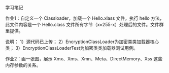 学习笔记

作业1：自定义一个 Classloader，加载一个 Hello.xlass 文件，执行 hello 方法，此文件内容是一个 Hello.class 文件所有字节（x=255-x）处理后的文件。文件群里提供。

说明：
1）源代码已上传；
2）EncryptionClassLoader为加密类类加载器核心类；
3）EncryptionClassLoaderTest为加密类类加载器测试用例。

作业2：画一张图，展示 Xmx、Xms、Xmn、Meta、DirectMemory、Xss 这些内存参数的关系。
